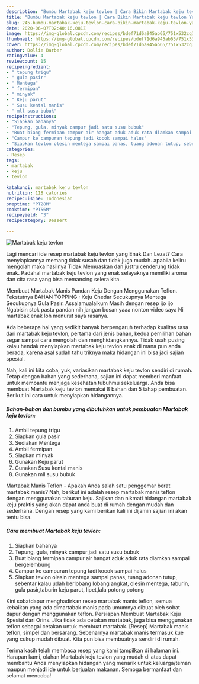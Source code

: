 ```yaml
---
description: "Bumbu Martabak keju tevlon | Cara Bikin Martabak keju tevlon Yang Enak Banget"
title: "Bumbu Martabak keju tevlon | Cara Bikin Martabak keju tevlon Yang Enak Banget"
slug: 245-bumbu-martabak-keju-tevlon-cara-bikin-martabak-keju-tevlon-yang-enak-banget
date: 2020-06-07T02:40:16.081Z
image: https://img-global.cpcdn.com/recipes/bdef71d6a945ab65/751x532cq70/martabak-keju-tevlon-foto-resep-utama.jpg
thumbnail: https://img-global.cpcdn.com/recipes/bdef71d6a945ab65/751x532cq70/martabak-keju-tevlon-foto-resep-utama.jpg
cover: https://img-global.cpcdn.com/recipes/bdef71d6a945ab65/751x532cq70/martabak-keju-tevlon-foto-resep-utama.jpg
author: Dollie Barber
ratingvalue: 4
reviewcount: 15
recipeingredient:
- " tepung trigu"
- " gula pasir"
- " Mentega"
- " fermipan"
- " minyak"
- " Keju parut"
- " Susu kental manis"
- " mll susu bubuk"
recipeinstructions:
- "Siapkan bahanya"
- "Tepung, gula, minyak campur jadi satu susu bubuk"
- "Buat biang fermipan campur air hangat aduk aduk rata diamkan sampai bergelembung"
- "Campur ke campuran tepung tadi kocok sampai halus"
- "Siapkan tevlon olesin mentega sampai panas, tuang adonan tutup, sebentar kalau udah berlobang lobang angkat, olesin mentega, taburin, gula pasir,taburin keju parut, lipet,lala potong potong"
categories:
- Resep
tags:
- martabak
- keju
- tevlon

katakunci: martabak keju tevlon 
nutrition: 118 calories
recipecuisine: Indonesian
preptime: "PT28M"
cooktime: "PT56M"
recipeyield: "3"
recipecategory: Dessert

---
```



![Martabak keju tevlon](https://img-global.cpcdn.com/recipes/bdef71d6a945ab65/751x532cq70/martabak-keju-tevlon-foto-resep-utama.jpg)

Lagi mencari ide resep martabak keju tevlon yang Enak Dan Lezat? Cara menyiapkannya memang tidak susah dan tidak juga mudah. apabila keliru mengolah maka hasilnya Tidak Memuaskan dan justru cenderung tidak enak. Padahal martabak keju tevlon yang enak selayaknya memiliki aroma dan cita rasa yang bisa memancing selera kita.

Membuat Martabak Manis Pandan Keju Dengan Menggunakan Teflon. Tekstutnya BAHAN TOPPING : Keju Chedar Secukupnya Mentega Secukupnya Gula Pasir. Assalamualaikum Masih dengan resep ijo ijo Ngabisin stok pasta pandan nih jangan bosan yaaa nonton video saya Ni martabak enak loh menurut saya rasanya.

Ada beberapa hal yang sedikit banyak berpengaruh terhadap kualitas rasa dari martabak keju tevlon, pertama dari jenis bahan, kedua pemilihan bahan segar sampai cara mengolah dan menghidangkannya. Tidak usah pusing kalau hendak menyiapkan martabak keju tevlon enak di mana pun anda berada, karena asal sudah tahu triknya maka hidangan ini bisa jadi sajian spesial.


Nah, kali ini kita coba, yuk, variasikan martabak keju tevlon sendiri di rumah. Tetap dengan bahan yang sederhana, sajian ini dapat memberi manfaat untuk membantu menjaga kesehatan tubuhmu sekeluarga. Anda bisa membuat Martabak keju tevlon memakai 8 bahan dan 5 tahap pembuatan. Berikut ini cara untuk menyiapkan hidangannya.

<!--inarticleads1-->

##### Bahan-bahan dan bumbu yang dibutuhkan untuk pembuatan Martabak keju tevlon:

1. Ambil  tepung trigu
1. Siapkan  gula pasir
1. Sediakan  Mentega
1. Ambil  fermipan
1. Siapkan  minyak
1. Gunakan  Keju parut
1. Gunakan  Susu kental manis
1. Gunakan  mll susu bubuk


Martabak Manis Teflon - Apakah Anda salah satu penggemar berat martabak manis? Nah, berikut ini adalah resep martabak manis teflon dengan menggunakan taburan keju. Sajikan dan nikmati hidangan martabak keju praktis yang akan dapat anda buat di rumah dengan mudah dan sederhana. Dengan resep yang kami berikan kali ini dijamin sajian ini akan tentu bisa. 

<!--inarticleads2-->

##### Cara membuat Martabak keju tevlon:

1. Siapkan bahanya
1. Tepung, gula, minyak campur jadi satu susu bubuk
1. Buat biang fermipan campur air hangat aduk aduk rata diamkan sampai bergelembung
1. Campur ke campuran tepung tadi kocok sampai halus
1. Siapkan tevlon olesin mentega sampai panas, tuang adonan tutup, sebentar kalau udah berlobang lobang angkat, olesin mentega, taburin, gula pasir,taburin keju parut, lipet,lala potong potong


Kini sobatdapur menghadirkan resep martabak manis teflon, semua kebaikan yang ada dimartabak manis pada umumnya dibuat oleh sobat dapur dengan menggunakan teflon. Persiapan Membuat Martabak Keju Spesial dari Orins. Jika tidak ada cetakan martabak, juga bisa menggunakan teflon sebagai cetakan untuk membuat martabak. [Resep] Martabak manis teflon, simpel dan bersarang. Sebenarnya martabak manis termasuk kue yang cukup mudah dibuat. Kita pun bisa membuatnya sendiri di rumah. 

Terima kasih telah membaca resep yang kami tampilkan di halaman ini. Harapan kami, olahan Martabak keju tevlon yang mudah di atas dapat membantu Anda menyiapkan hidangan yang menarik untuk keluarga/teman maupun menjadi ide untuk berjualan makanan. Semoga bermanfaat dan selamat mencoba!

